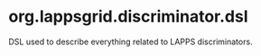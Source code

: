 org.lappsgrid.discriminator.dsl
===============================

DSL used to describe everything related to LAPPS discriminators.
